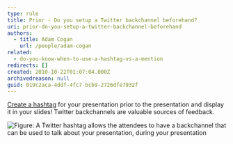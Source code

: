 ```yaml
---
type: rule
title: Prior - Do you setup a Twitter backchannel beforehand?
uri: prior-do-you-setup-a-twitter-backchannel-beforehand
authors:
  - title: Adam Cogan
    url: /people/adam-cogan
related:
  - do-you-know-when-to-use-a-hashtag-vs-a-mention
redirects: []
created: 2010-10-22T01:07:04.000Z
archivedreason: null
guid: 019c2aca-4ddf-4fc7-bcb9-2726dfe7932f
---
```

[Create a hashtag](/do-you-know-to-use-hash-tags) for your presentation prior to the presentation and display it in your slides! Twitter backchannels are valuable sources of feedback.  

<!--endintro-->

![Figure: A Twitter hashtag allows the attendees to have a backchannel that can be used to talk about your presentation, during your presentation](hashtag.jpg)